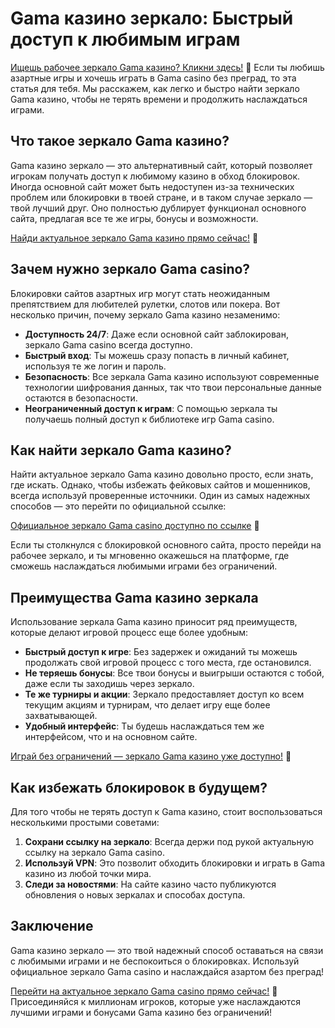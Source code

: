 # Gama казино зеркало: Быстрый доступ к любимым играм

[Ищешь рабочее зеркало Gama казино? Кликни здесь!](https://brandplay.link/zrZpLFTP) 🎰 Если ты любишь азартные игры и хочешь играть в Gama casino без преград, то эта статья для тебя. Мы расскажем, как легко и быстро найти зеркало Gama казино, чтобы не терять времени и продолжить наслаждаться играми.

## Что такое зеркало Gama казино?

Gama казино зеркало — это альтернативный сайт, который позволяет игрокам получать доступ к любимому казино в обход блокировок. Иногда основной сайт может быть недоступен из-за технических проблем или блокировки в твоей стране, и в таком случае зеркало — твой лучший друг. Оно полностью дублирует функционал основного сайта, предлагая все те же игры, бонусы и возможности.

[Найди актуальное зеркало Gama казино прямо сейчас!](https://brandplay.link/zrZpLFTP) 🎲

## Зачем нужно зеркало Gama casino?

Блокировки сайтов азартных игр могут стать неожиданным препятствием для любителей рулетки, слотов или покера. Вот несколько причин, почему зеркало Gama казино незаменимо:

- **Доступность 24/7**: Даже если основной сайт заблокирован, зеркало Gama casino всегда доступно.
- **Быстрый вход**: Ты можешь сразу попасть в личный кабинет, используя те же логин и пароль.
- **Безопасность**: Все зеркала Gama казино используют современные технологии шифрования данных, так что твои персональные данные остаются в безопасности.
- **Неограниченный доступ к играм**: С помощью зеркала ты получаешь полный доступ к библиотеке игр Gama casino.

## Как найти зеркало Gama казино?

Найти актуальное зеркало Gama казино довольно просто, если знать, где искать. Однако, чтобы избежать фейковых сайтов и мошенников, всегда используй проверенные источники. Один из самых надежных способов — это перейти по официальной ссылке:

[Официальное зеркало Gama casino доступно по ссылке](https://brandplay.link/zrZpLFTP) 🎰

Если ты столкнулся с блокировкой основного сайта, просто перейди на рабочее зеркало, и ты мгновенно окажешься на платформе, где сможешь наслаждаться любимыми играми без ограничений.

## Преимущества Gama казино зеркала

Использование зеркала Gama казино приносит ряд преимуществ, которые делают игровой процесс еще более удобным:

- **Быстрый доступ к игре**: Без задержек и ожиданий ты можешь продолжать свой игровой процесс с того места, где остановился.
- **Не теряешь бонусы**: Все твои бонусы и выигрыши остаются с тобой, даже если ты заходишь через зеркало.
- **Те же турниры и акции**: Зеркало предоставляет доступ ко всем текущим акциям и турнирам, что делает игру еще более захватывающей.
- **Удобный интерфейс**: Ты будешь наслаждаться тем же интерфейсом, что и на основном сайте.

[Играй без ограничений — зеркало Gama казино уже доступно!](https://brandplay.link/zrZpLFTP) 🎲

## Как избежать блокировок в будущем?

Для того чтобы не терять доступ к Gama казино, стоит воспользоваться несколькими простыми советами:

1. **Сохрани ссылку на зеркало**: Всегда держи под рукой актуальную ссылку на зеркало Gama casino.
2. **Используй VPN**: Это позволит обходить блокировки и играть в Gama казино из любой точки мира.
3. **Следи за новостями**: На сайте казино часто публикуются обновления о новых зеркалах и способах доступа.

## Заключение

Gama казино зеркало — это твой надежный способ оставаться на связи с любимыми играми и не беспокоиться о блокировках. Используй официальное зеркало Gama casino и наслаждайся азартом без преград!

[Перейти на актуальное зеркало Gama casino прямо сейчас!](https://brandplay.link/zrZpLFTP) 🎰 Присоединяйся к миллионам игроков, которые уже наслаждаются лучшими играми и бонусами Gama казино без ограничений!

